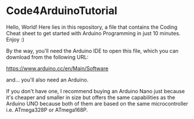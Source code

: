# Code4ArduinoTutorial
Hello, World! Here lies in this repository, a file that contains the Coding Cheat sheet to get started with Arduino Programming in just 10 minutes. Enjoy :)

By the way, you'll need the Arduino IDE to open this file, which you can download from the following URL:

https://www.arduino.cc/en/Main/Software

and... you'll also need an Arduino.

If you don't have one, I recommend buying an Arduino Nano just because it's cheaper and smaller in size but offers the same capabilities as the Arduino UNO because both of them are based on the same microcontroller i.e. ATmega328P or ATmega168P.
